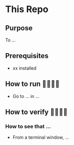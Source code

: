 # This Repo
## Purpose
To ...

## Prerequisites
- xx installed

## How to run 🏃‍♀️🏃‍♂️
- Go to ... in ...


## How to verify 🕵️‍♀️🕵️‍♂️

### How to see that ...
- From a terminal window, ...
